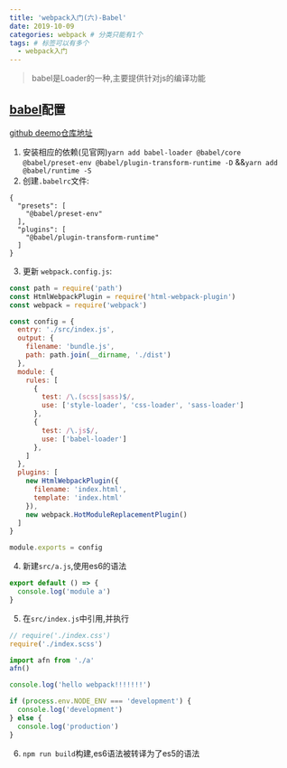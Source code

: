 ```yaml
---
title: 'webpack入门(六)-Babel'
date: 2019-10-09
categories: webpack # 分类只能有1个
tags: # 标签可以有多个
  - webpack入门
---
```

> babel是Loader的一种,主要提供针对js的编译功能
<!-- more -->

## [babel](https://babeljs.io/docs/en/)配置
[github deemo仓库地址](https://github.com/lailailee/webpack-deemo)

1.  安装相应的依赖(见官网)`yarn add babel-loader @babel/core @babel/preset-env @babel/plugin-transform-runtime -D` &&`yarn add @babel/runtime -S`
2. 创建`.babelrc`文件:
```
{
  "presets": [
    "@babel/preset-env"
  ],
  "plugins": [
    "@babel/plugin-transform-runtime"
  ]
}
```
3. 更新 `webpack.config.js`:
```javascript
const path = require('path')
const HtmlWebpackPlugin = require('html-webpack-plugin')
const webpack = require('webpack')

const config = {
  entry: './src/index.js',
  output: {
    filename: 'bundle.js',
    path: path.join(__dirname, './dist')
  },
  module: {
    rules: [
      {
        test: /\.(scss|sass)$/,
        use: ['style-loader', 'css-loader', 'sass-loader']
      },
      {
        test: /\.js$/,
        use: ['babel-loader']
      },
    ]
  },
  plugins: [
    new HtmlWebpackPlugin({
      filename: 'index.html',
      template: 'index.html'
    }),
    new webpack.HotModuleReplacementPlugin()
  ]
}

module.exports = config
```
4. 新建`src/a.js`,使用es6的语法
```javascript
export default () => {
  console.log('module a')
}
```
5. 在`src/index.js`中引用,并执行
```javascript
// require('./index.css')
require('./index.scss')

import afn from './a'
afn()

console.log('hello webpack!!!!!!!')

if (process.env.NODE_ENV === 'development') {
  console.log('development')
} else {
  console.log('production')
}
```
6. `npm run build`构建,es6语法被转译为了es5的语法